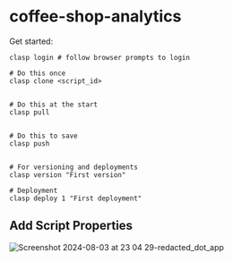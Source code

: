 # coffee-shop-analytics

Get started: 
```
clasp login # follow browser prompts to login

# Do this once
clasp clone <script_id>


# Do this at the start
clasp pull


# Do this to save
clasp push


# For versioning and deployments
clasp version "First version"

# Deployment
clasp deploy 1 "First deployment"

```


## Add Script Properties
![Screenshot 2024-08-03 at 23 04 29-redacted_dot_app](https://github.com/user-attachments/assets/959d967c-d199-49cb-8ef5-48a185f8ff2f)

